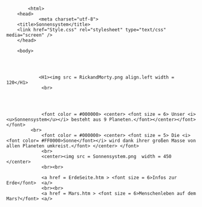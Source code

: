 			<html>
        <head>
                <meta charset="utf-8"> 
		<title>Sonnensystem</title>
		<link href="Style.css" rel="stylesheet" type="text/css" media="screen" />
        </head>

        <body>
  

              
 
                <H1><img src = RickandMorty.png align.left width = 120</H1>
                 <br>

              
		
		
                 <font color = #000000> <center> <font size = 6> Unser <i><u>Sonnensystem</u></i> besteht aus 9 Planeten.</font></center></font></font>
	         <br>
                 <font color = #000000> <center> <font size = 5> Die <i><font color= #FF0000>Sonne</font></i> wird dank ihrer großen Masse von allen Planeten umkreist.</font> </center> </font>
                 <br>
                 <center><img src = Sonnensystem.png  width = 450 </center>      
                 <br><br>

                 <a href = ErdeSeite.htm > <font size = 6>Infos zur Erde</font>  <a/>
                 <br><br>
                 <a href = Mars.htm > <font size = 6>Menschenleben auf dem Mars?</font> <a/>


                            

                 


</body>

</html>  

